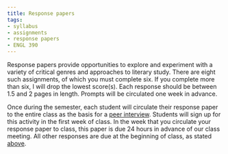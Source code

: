 ```yaml
---
title: Response papers
tags:
- syllabus
- assignments
- response papers
- ENGL 390
---
```


Response papers provide opportunities to explore and experiment with a variety of critical genres and approaches to literary study.
There are eight such assignments, of which you must complete six.
If you complete more than six, I will drop the lowest score(s).
Each response should be between 1.5 and 2 pages in length.
Prompts will be circulated one week in advance.
<!--
topics:
- translation to a language other than English
- response to scholarship and criticism
- annotation
- comparison of texts
-->

Once during the semester, each student will circulate their response paper to the entire class as the basis for a [peer interview](#peer-interview).
Students will sign up for this activity in the first week of class.
In the week that you circulate your response paper to class, this paper is due 24 hours in advance of our class meeting.
All other responses are due at the beginning of class, as stated [above](#formal-writing).

